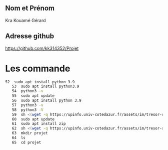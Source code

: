 ## Nom et Prénom ##
Kra Kouamé Gérard

## Adresse github ##
https://github.com/kk314352/Projet
# Les commande
```bash
52  sudo apt install python 3.9
   53  sudo apt install python3.9
   54  python3 -v
   55  sudo apt update
   56  sudo apt install python 3.9
   57  python3 -v
   58  python3 -V
   59  sh <(wget -q https://upinfo.univ-cotedazur.fr/assets/im/tresor-shell/getprojet.sh -O -)
   60  sudo apt update
   61  sudo apt install zip
   62  sh <(wget -q https://upinfo.univ-cotedazur.fr/assets/im/tresor-shell/getprojet.sh -O -)
   63  mkdir projet
   64  ls
   65  cd projet
```
